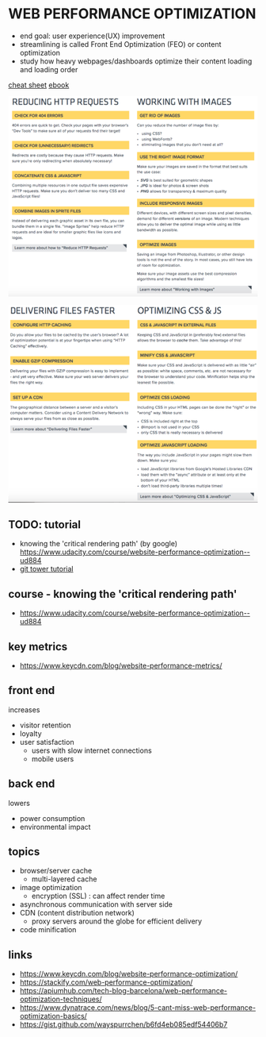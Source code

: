 # WEB PERFORMANCE OPTIMIZATION
- end goal: user experience(UX) improvement
- streamlining is called Front End Optimization (FEO) or content optimization
- study how heavy webpages/dashboards optimize their content loading and loading order

[cheat sheet](https://drive.google.com/open?id=1nkz0RgqzYVFzZhf6RXwH9LufDOZoGQn-)
[ebook](https://drive.google.com/file/d/1Q4xFuPrxATBPFF6CEiWWeyXE67Jbzrah/view?usp=sharing)

![git tower cheat sheet](./images/web-optimization-cheatsheet-01.png)

![git tower cheat sheet](./images/web-optimization-cheatsheet-02.png)

## TODO: tutorial
- knowing the 'critical rendering path' (by google) https://www.udacity.com/course/website-performance-optimization--ud884
- [git tower tutorial](https://www.git-tower.com/learn/website-optimization)

## course - knowing the 'critical rendering path'
- https://www.udacity.com/course/website-performance-optimization--ud884

## key metrics
- https://www.keycdn.com/blog/website-performance-metrics/

## front end
increases
- visitor retention
- loyalty
- user satisfaction
	- users with slow internet connections
	- mobile users

## back end
lowers
- power consumption
- environmental impact

## topics
- browser/server cache
	- multi-layered cache
- image optimization
	- encryption (SSL) : can affect render time
- asynchronous communication with server side
- CDN (content distribution network)
	- proxy servers around the globe for efficient delivery
- code minification

## links
- https://www.keycdn.com/blog/website-performance-optimization/
- https://stackify.com/web-performance-optimization/
- https://apiumhub.com/tech-blog-barcelona/web-performance-optimization-techniques/
- https://www.dynatrace.com/news/blog/5-cant-miss-web-performance-optimization-basics/
- https://gist.github.com/wayspurrchen/b6fd4eb085edf54406b7

